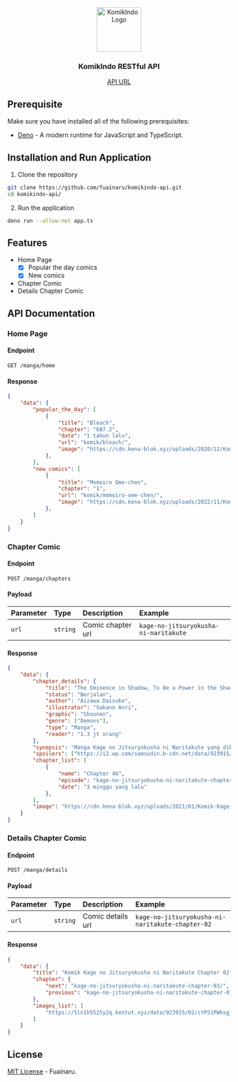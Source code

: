 <div align="center">
  <img src="https://user-images.githubusercontent.com/116631225/202865350-c07ac250-f73c-47b1-a54a-283266c515e5.png" width="100" alt="KomikIndo Logo">
  <h3><strong>KomikIndo RESTful API</strong></h3>
  <a href="fuainaru-komikindo-api" target="_blank">API URL</a>
</div>

## Prerequisite
Make sure you have installed all of the following prerequisites:
- [Deno](https://deno.land/) - A modern runtime for JavaScript and TypeScript.

## Installation and Run Application
1. Clone the repository
```bash
git clone https://github.com/fuainaru/komikindo-api.git
cd komikindo-api/
```
2. Run the application
```bash
deno run --allow-net app.ts
```

## Features
- Home Page
  - [x] Popular the day comics
  - [x] New comics
- Chapter Comic
- Details Chapter Comic

## API Documentation
### Home Page
#### Endpoint
```http
GET /manga/home
```
#### Response
```json
{
    "data": {
        "popular_the_day": [
            {
                "title": "Bleach",
                "chapter": "687.2",
                "date": "1 tahun lalu",
                "url": "komik/bleach/",
                "image": "https://cdn.kena-blok.xyz/uploads/2020/12/Komik-Bleach.jpg"
            },
        ],
        "new_comics": [
            {
                "title": "Momoiro Ome-chen",
                "chapter": "1",
                "url": "komik/momoiro-ome-chen/",
                "image": "https://cdn.kena-blok.xyz/uploads/2022/11/Komik-Momoiro-Ome-chen.png"
            },
        ]
    }
}
```
### Chapter Comic
#### Endpoint
```http
POST /manga/chapters
```
#### Payload
| Parameter | Type | Description | Example
| :--- | :--- | :--- | :--- |
| `url` | `string` | Comic chapter url | `kage-no-jitsuryokusha-ni-naritakute`
#### Response
```json
{
    "data": {
        "chapter_details": {
            "title": "The Eminence in Shadow, To Be a Power in the Shadows!, Восхождение в тени, 陰の実力者になりたくて！, 숨은 실력자가 되고싶어서",
            "status": "Berjalan",
            "author": "Aizawa Daisuke",
            "illustrator": "Sakano Anri",
            "graphic": "Shounen",
            "genre": ["Demons"],
            "type": "Manga",
            "reader": "1.3 jt orang"
        },
        "synopsis": "Manga Kage no Jitsuryokusha ni Naritakute yang dibuat oleh komikus bernama Aizawa Daisuke ini bercerita tentang Sama seperti bagaimana semua orang memuja pahlawan di masa kecil mereka, seorang pria muda memuja kekuatan yang tersembunyi dalam bayang-bayang. Ninja, bajingan, tipe mentor bayangan, kesepakatan semacam itu.\nSetelah menyembunyikan kekuatannya dan menjalani kehidupan NPC yang biasa-biasa saja di siang hari sambil menjalani pelatihan hiruk pikuk di malam hari, dia akhirnya bereinkarnasi ke dunia yang berbeda dan mendapatkan kekuatan tertinggi.\nPemuda yang hanya berpura-pura menjadi kekuatan dalam bayang-bayang ... bawahannya yang menganggapnya lebih serius dari yang dia harapkan ... dan organisasi raksasa dalam bayang-bayang yang tanpa sengaja diinjak-injak ...\nIni adalah kisah tentang seorang anak laki-laki yang memuja kekuatan dalam bayang-bayang yang mungkin pada akhirnya menguasai dunia bayangan di dunia lain.",
        "spoilers": ["https://i2.wp.com/samsudin.b-cdn.net/data/923915/01/YBHnCVEgXdjszia/jiVSWEoD3m6TEEf007.webp"],
        "chapter_list": [
            {
                "name": "Chapter 46",
                "episode": "kage-no-jitsuryokusha-ni-naritakute-chapter-46/",
                "date": "3 minggu yang lalu"
            },
        ],
        "image": "https://cdn.kena-blok.xyz/uploads/2021/01/Komik-Kage-no-Jitsuryokusha-ni-Naritakute.jpg"
    }
}
```
### Details Chapter Comic
#### Endpoint
```http
POST /manga/details
```
#### Payload
| Parameter | Type | Description | Example
| :--- | :--- | :--- | :--- |
| `url` | `string` | Comic details url | `kage-no-jitsuryokusha-ni-naritakute-chapter-02`
#### Response
```json
{
    "data": {
        "title": "Komik Kage no Jitsuryokusha ni Naritakute Chapter 02",
        "chapter": {
            "next": "kage-no-jitsuryokusha-ni-naritakute-chapter-03/",
            "previous": "kage-no-jitsuryokusha-ni-naritakute-chapter-01/"
        },
        "images_list": [
            "https://5ln1h5525y2q.kentut.xyz/data/923915/02/cYPS1PWksgjPlTv/2KYYF8L0mOUJdyl001.webp",
        ]
    }
}
```
## License
[MIT License](https://github.com/fuainaru/komikindo-api/blob/main/LICENSE) - Fuainaru.
